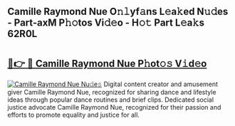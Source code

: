 ## Camille Raymond Nue O𝚗𝚕yf𝚊ns L𝚎a𝚔ed N𝚞𝚍es - Part-axM P𝚑𝚘tos Vi𝚍𝚎o - H𝚘𝚝 Part L𝚎a𝚔s 62R0L

# <h2><a href="http://kfeizo.oniu.top/?m=Camille+Raymond+Nue">🔗👉 🔴 Camille Raymond Nue P𝚑ot𝚘𝚜 V𝚒d𝚎o</a></h2>

[![Camille Raymond Nue Nu𝚍e𝚜](https://i.imgur.com/0qMVB7G.gif)](http://kfeizo.oniu.top/?m=Camille+Raymond+Nue)
Digital content creator and amusement giver Camille Raymond Nue, recognized for sharing dance and lifestyle ideas through popular dance routines and brief clips. Dedicated social justice advocate Camille Raymond Nue, recognized for their passion and efforts to promote equality and justice for all.  
